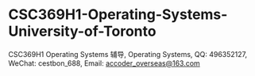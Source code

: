 # CSC369H1-Operating-Systems-University-of-Toronto
CSC369H1 Operating Systems 辅导, Operating Systems, QQ: 496352127, WeChat: cestbon_688, Email: accoder_overseas@163.com
